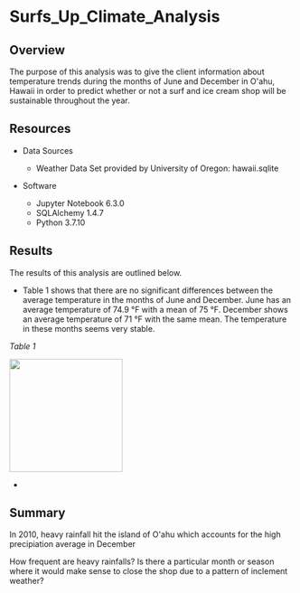 # Surfs_Up_Climate_Analysis

## Overview

The purpose of this analysis was to give the client information about temperature trends during the months of June and December in O'ahu, Hawaii in order to predict whether or not a surf and ice cream shop will be sustainable throughout the year.

## Resources

- Data Sources
    - Weather Data Set provided by University of Oregon: hawaii.sqlite

- Software
    - Jupyter Notebook 6.3.0
    - SQLAlchemy 1.4.7
    - Python 3.7.10
    
## Results

The results of this analysis are outlined below.

- Table 1 shows that there are no significant differences between the average temperature in the months of June and December. June has an average temperature of 74.9 °F with a mean of 75 °F. December shows an average temperature of 71 °F with the same mean. The temperature in these months seems very stable.

*Table 1*

<img src="https://github.com/jisellejones/surfs_up/blob/main/Images/temp_table.png" width="200" height="200">


- 

## Summary

In 2010, heavy rainfall hit the island of O'ahu which accounts for the high precipiation average in December 

How frequent are heavy rainfalls? Is there a particular month or season where it would make sense to close the shop due to a pattern of inclement weather?